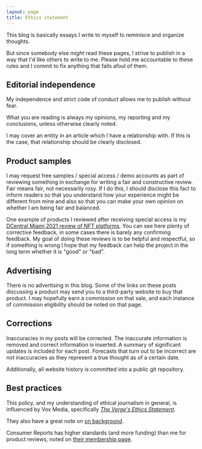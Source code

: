 ```yaml
---
layout: page
title: Ethics statement
---
```


This blog is basically essays I write to myself to reminisce and organize thoughts.

But since somebody else *might* read these pages, I strive to publish in a way that I'd like others to write to me. Please hold me accountable to these rules and I commit to fix anything that falls afoul of them.

## Editorial independence

My independence and strict code of conduct allows me to publish without fear.

What you are reading is always my opinions, my reporting and my conclusions, unless otherwise clearly noted.

I may cover an entity in an article which I have a relationship with. If this is the case, that relationship should be clearly disclosed.

## Product samples

I may request free samples / special access / demo accounts as part of reviewing something in exchange for writing a fair and constructive review. Fair means fair, not necessarily rosy. If I do this, I should disclose this fact to inform readers so that you understand how your experience might be different from mine and also so that you can make your own opinion on whether I am being fair and balanced.

One example of products I reviewed after receiving special access is my [DCentral Miami 2021 review of NFT platforms](https://drive.google.com/drive/u/0/folders/1PASBnEAjBL2igZjfGuzUtDm7QC-m8ngh). You can see here plenty of corrective feedback, in some cases there is barely any confirming feedback. My goal of doing these reviews is to be helpful and respectful, so if something is wrong I hope that my feedback can help the project in the long term whether it is "good" or "bad".



## Advertising

There is no advertising in this blog. Some of the links on these posts discussing a product may send you to a third-party website to buy that product. I may hopefully earn a commission on that sale, and each instance of commission eligibility should be noted on that page. 

## Corrections

Inaccuracies in my posts will be corrected. The inaccurate information is removed and correct information is inserted. A summary of significant updates is included for each post. Forecasts that turn out to be incorrect are not inaccuracies as they represent a true thought as of a certain date.

Additionally, all website history is committed into a public git repository.

## Best practices

This policy, and my understanding of ethical journalism in general, is influenced by Vox Media, specifically [*The Verge's Ethics Statement*](https://www.theverge.com/ethics-statement).

They also have a great note on [on background](https://www.theverge.com/press-room/22772113/the-verge-on-background-policy-update).

Consumer Reports has higher standards (and more funding) than me for product reviews, noted on [their membership page](https://www.consumerreports.org/join).
